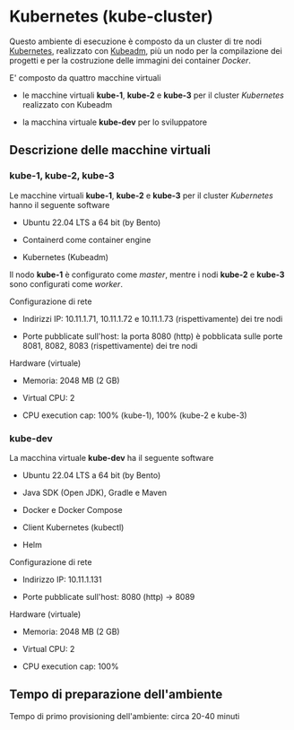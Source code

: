 # Kubernetes (kube-cluster)

Questo ambiente di esecuzione è composto da un cluster di tre nodi [Kubernetes](https://kubernetes.io/), 
realizzato con [Kubeadm](https://kubernetes.io/docs/reference/setup-tools/kubeadm/), 
più un nodo per la compilazione dei progetti e per la costruzione delle immagini dei container *Docker*. 

E' composto da quattro macchine virtuali

* le macchine virtuali **kube-1**, **kube-2** e **kube-3** per il cluster *Kubernetes* realizzato con Kubeadm

* la macchina virtuale **kube-dev** per lo sviluppatore 


## Descrizione delle macchine virtuali 

### kube-1, kube-2, kube-3

Le macchine virtuali **kube-1**, **kube-2** e **kube-3** per il cluster *Kubernetes* hanno il seguente software 

* Ubuntu 22.04 LTS a 64 bit (by Bento) 

* Containerd come container engine  

* Kubernetes (Kubeadm) 

Il nodo **kube-1** è configurato come *master*, mentre i nodi **kube-2** e **kube-3** sono configurati come *worker*. 

Configurazione di rete 

* Indirizzi IP: 10.11.1.71, 10.11.1.72 e 10.11.1.73 (rispettivamente) dei tre nodi 

* Porte pubblicate sull'host: la porta 8080 (http) è pobblicata sulle porte 8081, 8082, 8083 (rispettivamente) dei tre nodi 

Hardware (virtuale) 

* Memoria: 2048 MB (2 GB)  

* Virtual CPU: 2 

* CPU execution cap: 100% (kube-1), 100% (kube-2 e kube-3) 

### kube-dev

La macchina virtuale **kube-dev** ha il seguente software 

* Ubuntu 22.04 LTS a 64 bit (by Bento) 

* Java SDK (Open JDK), Gradle e Maven 

* Docker e Docker Compose 

* Client Kubernetes (kubectl) 

* Helm 

Configurazione di rete 

* Indirizzo IP: 10.11.1.131 

* Porte pubblicate sull'host: 8080 (http) -> 8089   

Hardware (virtuale) 

* Memoria: 2048 MB (2 GB)  

* Virtual CPU: 2 

* CPU execution cap: 100% 


## Tempo di preparazione dell'ambiente 

Tempo di primo provisioning dell'ambiente: circa 20-40 minuti 

